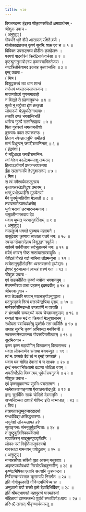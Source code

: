 ```yaml
---
title: ०२७
---
```

विगतमदस्य इंद्रस्य श्रीकृष्णसन्निधौ क्षमाप्रार्थनम् -  
श्रीशुक उवाच -  
( अनुष्टुप् )  
गोवर्धने धृते शैले आसाराद् रक्षिते व्रजे ।  
गोलोकादाव्रजज् कृष्णं सुरभिः शक्र एव च ॥ १ ॥  
विविक्त उपसङ्‌गम्य व्रीडीतः कृतहेलनः ।  
पस्पर्श पादयोरेनं किरीटेनार्कवर्चसा ॥ २ ॥  
दृष्टश्रुतानुभावोऽस्य कृष्णस्यामिततेजसः ।  
नष्टत्रिलोकेशमद इदमाह कृताञ्जलिः ॥ ३ ॥  
इन्द्र उवाच -  
( मिश्र )  
विशुद्धसत्त्वं तव धाम शान्तं  
तपोमयं ध्वस्तरजस्तमस्कम् ।  
मायामयोऽयं गुणसम्प्रवाहो  
न विद्यते ते ग्रहणानुबन्धः ॥ ४ ॥  
कुतो नु तद्धेतव ईश तत्कृता  
लोभादयो येऽबुधलिन्गभावाः ।  
तथापि दण्डं भगवान्बिभर्ति  
धर्मस्य गुप्त्यै खलनिग्रहाय ॥ ५ ॥  
पिता गुरुस्त्वं जगतामधीशो  
दुरत्ययः काल उपात्तदण्डः ।  
हिताय स्वेच्छातनुभिः समीहसे  
मानं विधुन्वन् जगदीशमानिनाम् ॥ ६ ॥  
( इंद्रवंशा )  
ये मद्विधाज्ञा जगदीशमानिनः  
त्वां वीक्ष्य कालेऽभयमाशु तन्मदम् ।  
हित्वाऽऽर्यमार्गं प्रभजन्त्यपस्मया  
ईहा खलानामपि तेऽनुशासनम् ॥ ७ ॥  
( मिश्र )  
स त्वं ममैश्वर्यमदप्लुतस्य  
कृतागसस्तेऽविदुषः प्रभावम् ।  
क्षन्तुं प्रभोऽथार्हसि मूढचेतसो  
मैवं पुनर्भून्मतिरीश मेऽसती ॥ ८ ॥  
तवावतारोऽयमधोक्षजेह  
भुवो भराणां उरुभारजन्मनाम् ।  
चमूपतीनामभवाय देव  
भवाय युष्मत् चरणानुवर्तिनाम् ॥ ९ ॥  
( अनुष्टुप् )  
नमस्तुभ्यं भगवते पुरुषाय महात्मने ।  
वासुदेवाय कृष्णाय सात्वतां पतये नमः ॥ १० ॥  
स्वच्छन्दोपात्तदेहाय विशुद्धज्ञानमूर्तये ।  
सर्वस्मै सर्वबीजाय सर्वभूतात्मने नमः ॥ ११ ॥  
मयेदं भगवन् गोष्ठ नाशायासारवायुभिः ।  
चेष्टितं विहते यज्ञे मानिना तीव्रमन्युना ॥ १२ ॥  
त्वयेशानुगृहीतोऽस्मि ध्वस्तस्तम्भो वृथोद्यमः ।  
ईश्वरं गुरुमात्मानं त्वामहं शरणं गतः ॥ १३ ॥  
श्रीशुक उवाच -  
एवं सङ्‌कीर्तितः कृष्णो मघोना भगवानमुम् ।  
मेघगम्भीरया वाचा प्रहसन् इदमब्रवीत् ॥ १४ ॥  
श्रीभगवानुवाच -  
मया तेऽकारि मघवन् मखभङ्‌गोऽनुगृह्णता ।  
मदनुस्मृतये नित्यं मत्तस्येन्द्रश्रिया भृशम् ॥ १५ ॥  
मामैश्वर्यश्रीमदान्धो दण्डपाणिं न पश्यति ।  
तं भ्रंशयामि सम्पद्भ्यो यस्य चेच्छाम्यनुग्रहम् ॥ १६ ॥  
गम्यतां शक्र भद्रं वः क्रियतां मेऽनुशासनम् ।  
स्थीयतां स्वाधिकारेषु युक्तैर्वः स्तम्भवर्जितैः ॥ १७ ॥  
अथाह सुरभिः कृष्णं अभिवन्द्य मनस्विनी ।  
स्वसन्तानैरुपामन्त्र्य गोपरूपिणमीश्वरम् ॥ १८ ॥  
सुरभिरुवाच -  
कृष्ण कृष्ण महायोगिन् विश्वात्मन् विश्वसम्भव ।  
भवता लोकनाथेन सनाथा वयमच्युत ॥ १९ ॥  
त्वं नः परमकं दैवं त्वं न इन्द्रो जगत्पते ।  
भवाय भव गोविप्र देवानां ये च साधवः ॥ २० ॥  
इन्द्रं नस्त्वाभिषेक्ष्यामो ब्रह्मणा चोदिता वयम् ।  
अवतीर्णोऽसि विश्वात्मम् भूमेर्भारापनुत्तये ॥ २१ ॥  
श्रीशुक उवाच -  
एवं कृष्णमुपामन्त्र्य सुरभिः पयसात्मनः ।  
जलैराकाशगङ्‌गाया ऐरावतकरोद्‌धृतैः ॥ २२ ॥  
इन्द्रः सुरर्षिभिः साकं चोदितो देवमातृभिः ।  
अभ्यसिञ्चत दाशार्हं गोविन्द इति चाभ्यधात् ॥ २३ ॥  
( मिश्र )  
तत्रागतास्तुम्बुरुनारदादयो  
गन्धर्वविद्याधरसिद्धचारणाः ।  
जगुर्यशो लोकमलापहं हरेः  
सुराङ्‌गनाः संननृतुर्मुदान्विताः ॥ २४ ॥  
तं तुष्टुवुर्देवनिकायकेतवो  
व्यवाकिरन् चाद्भुतपुष्पवृष्टिभिः ।  
लोकाः परां निर्वृतिमाप्नुवंस्त्रयो  
गावस्तदा गामनयन् पयोद्रुताम् ॥ २५ ॥  
( अनुष्टुप् )  
नानारसौघाः सरितो वृक्षा आसन् मधुस्रवाः ।  
अकृष्टपच्यौषधयो गिरयोऽबिभ्रदुन्मणीन् ॥ २६ ॥  
कृष्णेऽभिषिक्त एतानि सत्त्वानि कुरुनन्दन ।  
निर्वैराण्यभवंस्तात क्रूराण्यपि निसर्गतः ॥ २७ ॥  
इति गोगोकुलपतिं गोविन्दमभिषिच्य सः ।  
अनुज्ञातो ययौ शक्रो वृतो देवादिभिर्दिवम् ॥ २८ ॥  
इति श्रीमद्भागवते महापुराणे पारमहंस्यां  
संहितायां दशमस्कन्धे पूर्वार्धे सप्तविंशोऽध्यायः ॥ २७ ॥  
हरिः ॐ तत्सत् श्रीकृष्णार्पणमस्तु ॥